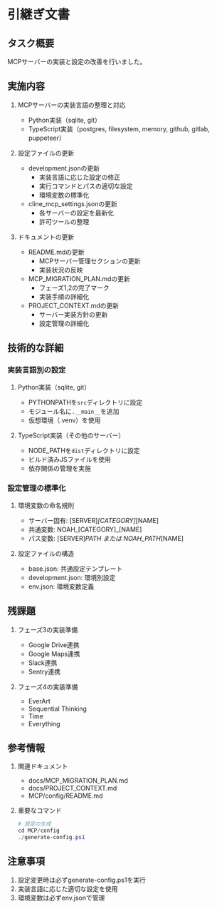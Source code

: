 # 引継ぎ文書

## タスク概要

MCPサーバーの実装と設定の改善を行いました。

## 実施内容

1. MCPサーバーの実装言語の整理と対応
   - Python実装（sqlite, git）
   - TypeScript実装（postgres, filesystem, memory, github, gitlab, puppeteer）

2. 設定ファイルの更新
   - development.jsonの更新
     * 実装言語に応じた設定の修正
     * 実行コマンドとパスの適切な設定
     * 環境変数の標準化
   - cline_mcp_settings.jsonの更新
     * 各サーバーの設定を最新化
     * 許可ツールの整理

3. ドキュメントの更新
   - README.mdの更新
     * MCPサーバー管理セクションの更新
     * 実装状況の反映
   - MCP_MIGRATION_PLAN.mdの更新
     * フェーズ1,2の完了マーク
     * 実装手順の詳細化
   - PROJECT_CONTEXT.mdの更新
     * サーバー実装方針の更新
     * 設定管理の詳細化

## 技術的な詳細

### 実装言語別の設定

1. Python実装（sqlite, git）
   - PYTHONPATHを`src`ディレクトリに設定
   - モジュール名に`.__main__`を追加
   - 仮想環境（.venv）を使用

2. TypeScript実装（その他のサーバー）
   - NODE_PATHを`dist`ディレクトリに設定
   - ビルド済みJSファイルを使用
   - 依存関係の管理を実施

### 設定管理の標準化

1. 環境変数の命名規則
   - サーバー固有: [SERVER]_[CATEGORY]_[NAME]
   - 共通変数: NOAH_[CATEGORY]_[NAME]
   - パス変数: [SERVER]_PATH または NOAH_PATH_[NAME]

2. 設定ファイルの構造
   - base.json: 共通設定テンプレート
   - development.json: 環境別設定
   - env.json: 環境変数定義

## 残課題

1. フェーズ3の実装準備
   - Google Drive連携
   - Google Maps連携
   - Slack連携
   - Sentry連携

2. フェーズ4の実装準備
   - EverArt
   - Sequential Thinking
   - Time
   - Everything

## 参考情報

1. 関連ドキュメント
   - docs/MCP_MIGRATION_PLAN.md
   - docs/PROJECT_CONTEXT.md
   - MCP/config/README.md

2. 重要なコマンド
   ```powershell
   # 設定の生成
   cd MCP/config
   ./generate-config.ps1
   ```

## 注意事項

1. 設定変更時は必ずgenerate-config.ps1を実行
2. 実装言語に応じた適切な設定を使用
3. 環境変数は必ずenv.jsonで管理
